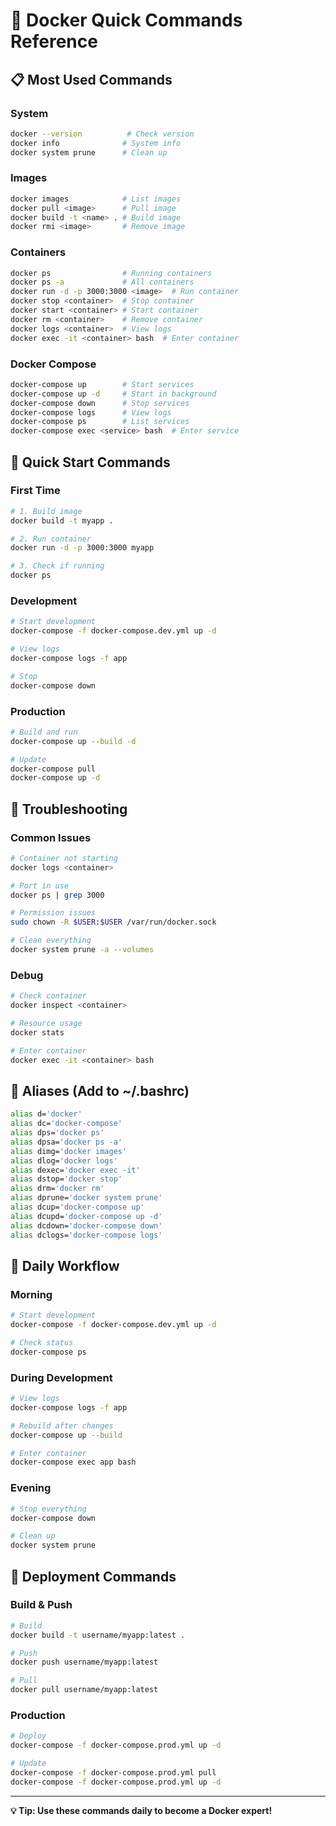 # 🚀 Docker Quick Commands Reference

## 📋 Most Used Commands

### System
```bash
docker --version          # Check version
docker info              # System info
docker system prune      # Clean up
```

### Images
```bash
docker images            # List images
docker pull <image>      # Pull image
docker build -t <name> . # Build image
docker rmi <image>       # Remove image
```

### Containers
```bash
docker ps                # Running containers
docker ps -a             # All containers
docker run -d -p 3000:3000 <image>  # Run container
docker stop <container>  # Stop container
docker start <container> # Start container
docker rm <container>    # Remove container
docker logs <container>  # View logs
docker exec -it <container> bash  # Enter container
```

### Docker Compose
```bash
docker-compose up        # Start services
docker-compose up -d     # Start in background
docker-compose down      # Stop services
docker-compose logs      # View logs
docker-compose ps        # List services
docker-compose exec <service> bash  # Enter service
```

## 🎯 Quick Start Commands

### First Time
```bash
# 1. Build image
docker build -t myapp .

# 2. Run container
docker run -d -p 3000:3000 myapp

# 3. Check if running
docker ps
```

### Development
```bash
# Start development
docker-compose -f docker-compose.dev.yml up -d

# View logs
docker-compose logs -f app

# Stop
docker-compose down
```

### Production
```bash
# Build and run
docker-compose up --build -d

# Update
docker-compose pull
docker-compose up -d
```

## 🔧 Troubleshooting

### Common Issues
```bash
# Container not starting
docker logs <container>

# Port in use
docker ps | grep 3000

# Permission issues
sudo chown -R $USER:$USER /var/run/docker.sock

# Clean everything
docker system prune -a --volumes
```

### Debug
```bash
# Check container
docker inspect <container>

# Resource usage
docker stats

# Enter container
docker exec -it <container> bash
```

## 📝 Aliases (Add to ~/.bashrc)
```bash
alias d='docker'
alias dc='docker-compose'
alias dps='docker ps'
alias dpsa='docker ps -a'
alias dimg='docker images'
alias dlog='docker logs'
alias dexec='docker exec -it'
alias dstop='docker stop'
alias drm='docker rm'
alias dprune='docker system prune'
alias dcup='docker-compose up'
alias dcupd='docker-compose up -d'
alias dcdown='docker-compose down'
alias dclogs='docker-compose logs'
```

## 🎯 Daily Workflow

### Morning
```bash
# Start development
docker-compose -f docker-compose.dev.yml up -d

# Check status
docker-compose ps
```

### During Development
```bash
# View logs
docker-compose logs -f app

# Rebuild after changes
docker-compose up --build

# Enter container
docker-compose exec app bash
```

### Evening
```bash
# Stop everything
docker-compose down

# Clean up
docker system prune
```

## 🚀 Deployment Commands

### Build & Push
```bash
# Build
docker build -t username/myapp:latest .

# Push
docker push username/myapp:latest

# Pull
docker pull username/myapp:latest
```

### Production
```bash
# Deploy
docker-compose -f docker-compose.prod.yml up -d

# Update
docker-compose -f docker-compose.prod.yml pull
docker-compose -f docker-compose.prod.yml up -d
```

---

**💡 Tip: Use these commands daily to become a Docker expert!** 